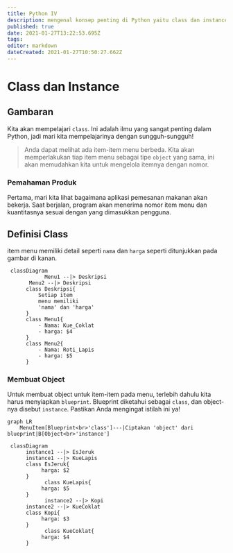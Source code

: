 ```yaml
---
title: Python IV
description: mengenal konsep penting di Python yaitu class dan instance
published: true
date: 2021-01-27T13:22:53.695Z
tags: 
editor: markdown
dateCreated: 2021-01-27T10:50:27.662Z
---
```


# Class dan Instance
## Gambaran
Kita akan mempelajari `class`. Ini adalah ilmu yang sangat penting dalam Python, jadi mari kita mempelajarinya dengan sungguh-sungguh!
> Anda dapat melihat ada item-item menu berbeda.
Kita akan memperlakukan tiap item menu sebagai tipe `object` yang sama, ini akan memudahkan kita untuk mengelola itemnya dengan nomor.
### Pemahaman Produk
Pertama, mari kita lihat bagaimana aplikasi pemesanan makanan akan bekerja. Saat berjalan, program akan menerima nomor item menu dan kuantitasnya sesuai dengan yang dimasukkan pengguna.
## Definisi Class
item menu memiliki detail seperti `nama` dan `harga` seperti ditunjukkan pada gambar di kanan.
```mermaid
 classDiagram
			Menu1 --|> Deskripsi
       Menu2 --|> Deskripsi
      class Deskripsi{
          Setiap item
          menu memiliki 
          'nama' dan 'harga'
      }
      class Menu1{
          - Nama: Kue_Coklat
          - harga: $4
      }
      class Menu2{
          - Nama: Roti_Lapis
          - harga: $5
      }
```
### Membuat Object
Untuk membuat object untuk item-item pada menu, terlebih dahulu kita harus menyiapkan `blueprint`.
Blueprint diketahui sebagai `class`, dan object-nya disebut `instance`. Pastikan Anda mengingat istilah ini ya!
```mermaid
graph LR
    MenuItem[Blueprint<br>'class']---|Ciptakan 'object' dari blueprint|B[Object<br>'instance']
```
```mermaid
 classDiagram
      instance1 --|> EsJeruk
      instance1 --|> KueLapis
      class EsJeruk{
           harga: $2
      }
            class KueLapis{
           harga: $5
      }
            instance2 --|> Kopi
      instance2 --|> KueCoklat
      class Kopi{
           harga: $3
      }
            class KueCoklat{
           harga: $4
      }
```